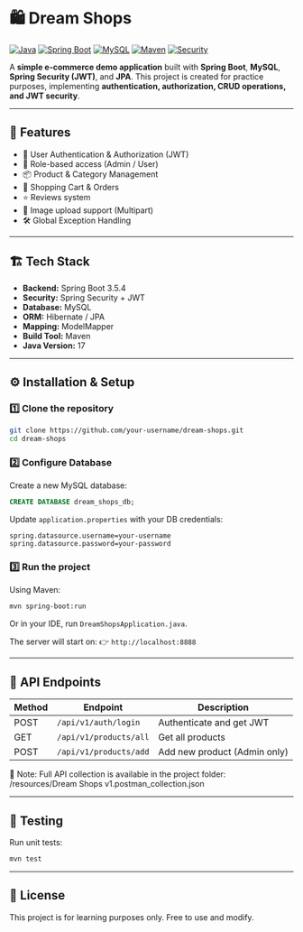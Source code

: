 
# 🛍️ Dream Shops

[![Java](https://img.shields.io/badge/Java-17-red?style=for-the-badge\&logo=openjdk)](https://www.oracle.com/java/)
[![Spring Boot](https://img.shields.io/badge/Spring%20Boot-3.5.4-brightgreen?style=for-the-badge\&logo=springboot)](https://spring.io/projects/spring-boot)
[![MySQL](https://img.shields.io/badge/MySQL-8.0-blue?style=for-the-badge\&logo=mysql)](https://www.mysql.com/)
[![Maven](https://img.shields.io/badge/Maven-3.11.0-orange?style=for-the-badge\&logo=apachemaven)](https://maven.apache.org/)
[![Security](https://img.shields.io/badge/Security-JWT-yellow?style=for-the-badge\&logo=jsonwebtokens)](https://jwt.io/)

A **simple e-commerce demo application** built with **Spring Boot**, **MySQL**, **Spring Security (JWT)**, and **JPA**.
This project is created for practice purposes, implementing **authentication, authorization, CRUD operations, and JWT security**.

---

## 🚀 Features

* 🔐 User Authentication & Authorization (JWT)
* 👤 Role-based access (Admin / User)
* 📦 Product & Category Management
* 🛒 Shopping Cart & Orders
* ⭐ Reviews system
* 📂 Image upload support (Multipart)
* 🛠️ Global Exception Handling

---

## 🏗️ Tech Stack

* **Backend:** Spring Boot 3.5.4
* **Security:** Spring Security + JWT
* **Database:** MySQL
* **ORM:** Hibernate / JPA
* **Mapping:** ModelMapper
* **Build Tool:** Maven
* **Java Version:** 17

---

## ⚙️ Installation & Setup

### 1️⃣ Clone the repository

```bash
git clone https://github.com/your-username/dream-shops.git
cd dream-shops
```

### 2️⃣ Configure Database

Create a new MySQL database:

```sql
CREATE DATABASE dream_shops_db;
```

Update `application.properties` with your DB credentials:

```properties
spring.datasource.username=your-username
spring.datasource.password=your-password
```

### 3️⃣ Run the project

Using Maven:

```bash
mvn spring-boot:run
```

Or in your IDE, run `DreamShopsApplication.java`.

The server will start on:
👉 `http://localhost:8888`

---

## 🔑 API Endpoints

| Method | Endpoint                | Description                  |
| ------ | ----------------------- | ---------------------------- |
| POST   | `/api/v1/auth/login`    | Authenticate and get JWT     |
| GET    | `/api/v1/products/all`      | Get all products             |
| POST   | `/api/v1/products/add`      | Add new product (Admin only) |

📌 Note: Full API collection is available in the project folder:
/resources/Dream Shops v1.postman_collection.json

---

## 🧪 Testing

Run unit tests:

```bash
mvn test
```

---

## 📜 License

This project is for learning purposes only. Free to use and modify.
